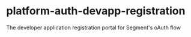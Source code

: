 # platform-auth-devapp-registration
The developer application registration portal for Segment's oAuth flow
